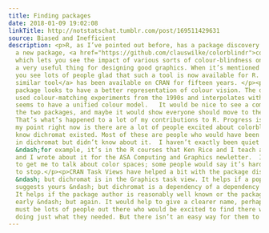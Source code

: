 ```yaml
---
title: Finding packages
date: 2018-01-09 19:02:08
linkTitle: http://notstatschat.tumblr.com/post/169511429631
source: Biased and Inefficient
description: <p>R, as I’ve pointed out before, has a package discovery problem.</p><p>There’s
  a new package, <a href="https://github.com/clauswilke/colorblindr">colorblindr</a>,
  which lets you see the impact of various sorts of colour-blindness on a colour palette,
  a very useful thing for designing good graphics. When it’s mentioned on Twitter,
  you see lots of people glad that such a tool is now available for R. </p><p><a href="https://cran.r-project.org/web/packages/dichromat/index.html">A
  similar tool</a> has been available on CRAN for fifteen years. </p><p>Now, the new
  package looks to have a better representation of colour vision. The dichromat package
  used colour-matching experiments from the 1990s and interpolates with loess; colorblindr
  seems to have a unified colour model.   It would be nice to see a comparison of
  the two packages, and maybe it would show everyone should move to the new one. 
  That’s what’s happened to a lot of my contributions to R. Progress is good.</p><p>But
  my point right now is there are a lot of people excited about colorblindr who didn’t
  know dichromat existed. Most of these are people who would have been interested
  in dichromat but didn’t know about it.  I haven’t exactly been quiet about the package
  &ndash;for example, it’s in the R courses that Ken Rice and I teach around the world,
  and I wrote about it for the ASA Computing and Graphics newletter.  It’s not hard
  to get me to talk about color spaces; some people would say it’s hard to get me
  to stop.</p><p>CRAN Task Views have helped a bit with the package discovery problem
  &ndash; but dichromat is in the Graphics task view. It helps if a popular package
  suggests yours &ndash; but dichromat is a dependency of a dependency of ggplot2.
  It helps if the package author is reasonably well known or the package was on CRAN
  early &ndash; but again. It would help to give a clearer name, perhaps?</p><p>There
  must be lots of people out there who would be excited to find there was a package
  doing just what they needed. But there isn’t an easy way for them to notice. <br/></p>
---
```

